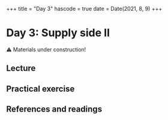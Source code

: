 +++
title = "Day 3"
hascode = true
date = Date(2021, 8, 9)
+++

# Day 3: Supply side II

:warning: Materials under construction!

## Lecture

## Practical exercise

## References and readings
